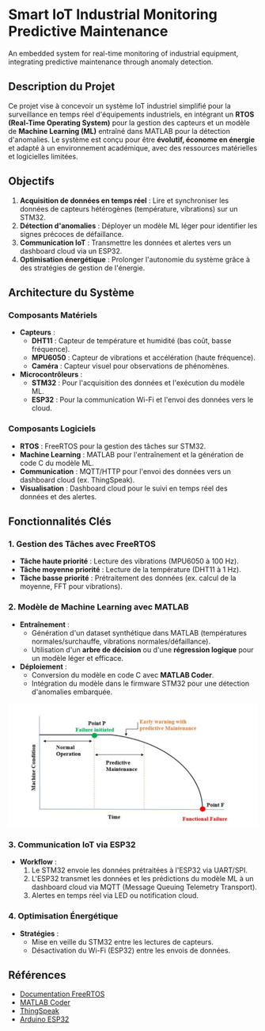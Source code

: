 # Smart IoT Industrial Monitoring Predictive Maintenance
An embedded system for real-time monitoring of industrial equipment, integrating predictive maintenance through anomaly detection.

## Description du Projet
Ce projet vise à concevoir un système IoT industriel simplifié pour la surveillance en temps réel d'équipements industriels, en intégrant un **RTOS (Real-Time Operating System)** pour la gestion des capteurs et un modèle de **Machine Learning (ML)** entraîné dans MATLAB pour la détection d'anomalies. Le système est conçu pour être **évolutif, économe en énergie** et adapté à un environnement académique, avec des ressources matérielles et logicielles limitées.

## Objectifs
1. **Acquisition de données en temps réel** : Lire et synchroniser les données de capteurs hétérogènes (température, vibrations) sur un STM32.
2. **Détection d'anomalies** : Déployer un modèle ML léger pour identifier les signes précoces de défaillance.
3. **Communication IoT** : Transmettre les données et alertes vers un dashboard cloud via un ESP32.
4. **Optimisation énergétique** : Prolonger l'autonomie du système grâce à des stratégies de gestion de l'énergie.

## Architecture du Système

### Composants Matériels
- **Capteurs** :
  - **DHT11** : Capteur de température et humidité (bas coût, basse fréquence).
  - **MPU6050** : Capteur de vibrations et accélération (haute fréquence).
  - **Caméra** : Capteur visuel pour observations de phénomènes.
- **Microcontrôleurs** :
  - **STM32** : Pour l'acquisition des données et l'exécution du modèle ML.
  - **ESP32** : Pour la communication Wi-Fi et l'envoi des données vers le cloud.

### Composants Logiciels
- **RTOS** : FreeRTOS pour la gestion des tâches sur STM32.
- **Machine Learning** : MATLAB pour l'entraînement et la génération de code C du modèle ML.
- **Communication** : MQTT/HTTP pour l'envoi des données vers un dashboard cloud (ex. ThingSpeak).
- **Visualisation** : Dashboard cloud pour le suivi en temps réel des données et des alertes.

## Fonctionnalités Clés

### 1. Gestion des Tâches avec FreeRTOS
- **Tâche haute priorité** : Lecture des vibrations (MPU6050 à 100 Hz).
- **Tâche moyenne priorité** : Lecture de la température (DHT11 à 1 Hz).
- **Tâche basse priorité** : Prétraitement des données (ex. calcul de la moyenne, FFT pour vibrations).

### 2. Modèle de Machine Learning avec MATLAB
- **Entraînement** :
  - Génération d'un dataset synthétique dans MATLAB (températures normales/surchauffe, vibrations normales/défaillance).
  - Utilisation d'un **arbre de décision** ou d'une **régression logique** pour un modèle léger et efficace.
- **Déploiement** :
  - Conversion du modèle en code C avec **MATLAB Coder**.
  - Intégration du modèle dans le firmware STM32 pour une détection d'anomalies embarquée.
<img src="Project resources/Predective maintenance.png">

### 3. Communication IoT via ESP32
- **Workflow** :
  1. Le STM32 envoie les données prétraitées à l'ESP32 via UART/SPI.
  2. L'ESP32 transmet les données et les prédictions du modèle ML à un dashboard cloud via MQTT (Message Queuing Telemetry Transport).
  3. Alertes en temps réel via LED ou notification cloud.

### 4. Optimisation Énergétique
- **Stratégies** :
  - Mise en veille du STM32 entre les lectures de capteurs.
  - Désactivation du Wi-Fi (ESP32) entre les envois de données.

 ## Références
- [Documentation FreeRTOS](https://www.freertos.org/)
- [MATLAB Coder](https://www.mathworks.com/products/matlab-coder.html)
- [ThingSpeak](https://thingspeak.com/)
- [Arduino ESP32](https://www.arduino.cc/en/Guide/ESP32)



